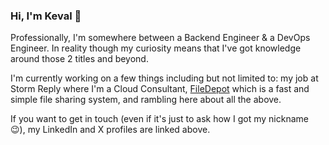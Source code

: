 ### Hi, I'm Keval 👋

Professionally, I'm somewhere between a Backend Engineer & a DevOps Engineer. In reality though my curiosity means that I've got knowledge around those 2 titles and beyond.

I'm currently working on a few things including but not limited to: my job at Storm Reply where I'm a Cloud Consultant, [FileDepot](posts/filedepot-intro) which is a fast and simple file sharing system, and rambling here about all the above.

If you want to get in touch (even if it's just to ask how I got my nickname 😉), my LinkedIn and X profiles are linked above.
